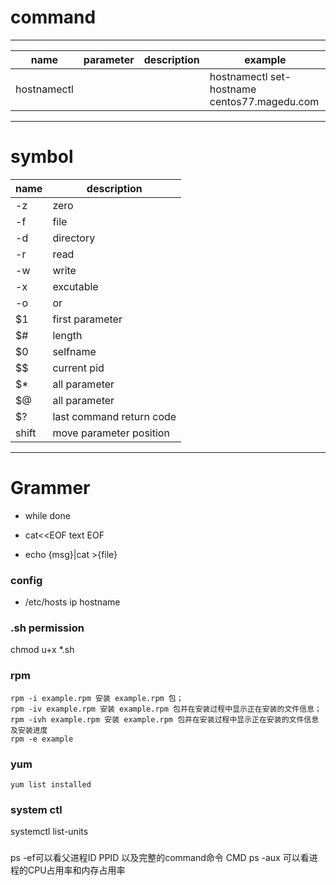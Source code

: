 <!--
 * @Descripttion: 
 * @version: 
 * @Author: fuanlei
 * @Date: 2019-10-21 16:56:59
 * @LastEditors: fuanlei
 * @LastEditTime: 2019-11-22 12:54:21
 -->
# command
----
|name|parameter|description|example|
|---|---|---|--|
|hostnamectl|||hostnamectl set-hostname centos77.magedu.com   

----
#  symbol

|name|description|
|---|---|
|-z|zero|
|-f|file|
|-d|directory|
|-r|read|
|-w|write|
|-x|excutable|
|-o|or|
|$1|first parameter|
|$#|length|
|$0|selfname|
|$$|current pid|
|$*|all parameter|
|$@|all parameter|
|$?|last command return code|
|shift| move parameter position|

----

# Grammer

- while done

- cat<<EOF  text EOF
- echo {msg}|cat >{file}

### config

 - /etc/hosts  ip hostname

### .sh permission
 chmod u+x *.sh

### rpm
``` shell
rpm -i example.rpm 安装 example.rpm 包；
rpm -iv example.rpm 安装 example.rpm 包并在安装过程中显示正在安装的文件信息；
rpm -ivh example.rpm 安装 example.rpm 包并在安装过程中显示正在安装的文件信息及安装进度
rpm -e example

```

### yum
``` shell
yum list installed
```

### system ctl
systemctl list-units

###
ps -ef可以看父进程ID  PPID  以及完整的command命令 CMD
ps -aux 可以看进程的CPU占用率和内存占用率
